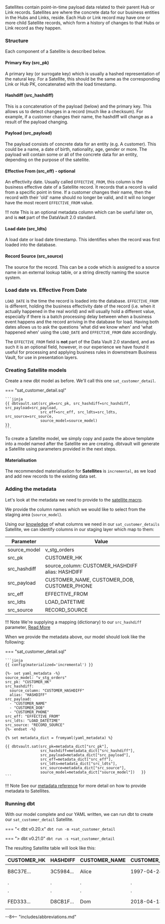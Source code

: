 Satellites contain point-in-time payload data related to their parent Hub or Link records. Satellites are where the 
concrete data for our business entities in the Hubs and Links, reside.
Each Hub or Link record may have one or more child Satellite records, which form a history of changes to that Hubs 
or Link record as they happen. 

### Structure

Each component of a Satellite is described below.

#### Primary Key (src_pk)
A primary key (or surrogate key) which is usually a hashed representation of the natural key.
For a Satellite, this should be the same as the corresponding Link or Hub PK, concatenated with the load timestamp. 

#### Hashdiff (src_hashdiff)
This is a concatenation of the payload (below) and the primary key. This allows us to 
detect changes in a record (much like a checksum). For example, if a customer changes their name, the hashdiff 
will change as a result of the payload changing. 

#### Payload (src_payload)
The payload consists of concrete data for an entity (e.g. A customer). This could be
a name, a date of birth, nationality, age, gender or more. The payload will contain some or all of the
concrete data for an entity, depending on the purpose of the satellite. 

#### Effective From (src_eff) - optional
An effectivity date. Usually called `EFFECTIVE_FROM`, this column is the business effective date of a 
Satellite record. It records that a record is valid from a specific point in time.
If a customer changes their name, then the record with their 'old' name should no longer be valid, and it will no 
longer have the most recent `EFFECTIVE_FROM` value.

!!! note
    This is an optional metadata column which can be useful later on, and is **not** part of the DataVault 2.0 standard. 

#### Load date (src_ldts)
A load date or load date timestamp. This identifies when the record was first loaded into the database.

#### Record Source (src_source)
The source for the record. This can be a code which is assigned to a source name in an external lookup table, 
or a string directly naming the source system.

### Load date vs. Effective From Date
`LOAD_DATE` is the time the record is loaded into the database. `EFFECTIVE_FROM` is different, 
holding the business effectivity date of the record (i.e. when it actually happened in the real world) and will usually 
hold a different value, especially if there is a batch processing delay between when a business event happens and the 
record arriving in the database for load. Having both dates allows us to ask the questions 'what did we know when' 
and 'what happened when' using the `LOAD_DATE` and `EFFECTIVE_FROM` date accordingly. 

The `EFFECTIVE_FROM` field is **not** part of the Data Vault 2.0 standard, and as such it is an optional field, however,
in our experience we have found it useful for processing and applying business rules in downstream Business Vault, for 
use in presentation layers.

### Creating Satellite models

Create a new dbt model as before. We'll call this one `sat_customer_detail`. 

=== "sat_customer_detail.sql"

    ```jinja
    {{ dbtvault.sat(src_pk=src_pk, src_hashdiff=src_hashdiff, src_payload=src_payload,
                    src_eff=src_eff, src_ldts=src_ldts, src_source=src_source,
                    source_model=source_model)                                        }}
    ```

To create a Satellite model, we simply copy and paste the above template into a model named after the Satellite we
are creating. dbtvault will generate a Satellite using parameters provided in the next steps.

#### Materialisation

The recommended materialisation for **Satellites** is `incremental`, as we load and add new records to the existing data set.

### Adding the metadata

Let's look at the metadata we need to provide to the [satellite macro](../macros/index.md#sat).

We provide the column names which we would like to select from the staging area (`source_model`).

Using our [knowledge](#structure) of what columns we need in our `sat_customer_details` Satellite, we can identify columns in our
staging layer which map to them:

| Parameter    | Value                                                |
|--------------|------------------------------------------------------|
| source_model | v_stg_orders                                         |
| src_pk       | CUSTOMER_HK                                          |
| src_hashdiff | source_column: CUSTOMER_HASHDIFF<br/>alias: HASHDIFF |
| src_payload  | CUSTOMER_NAME, CUSTOMER_DOB, CUSTOMER_PHONE          |
| src_eff      | EFFECTIVE_FROM                                       |
| src_ldts     | LOAD_DATETIME                                        |
| src_source   | RECORD_SOURCE                                        |

!!! Note
    We're supplying a mapping (dictionary) to our `src_hashdiff` parameter, [Read More](../best_practices.md#hashdiff-aliasing)

When we provide the metadata above, our model should look like the following:

=== "sat_customer_detail.sql"

    ```jinja
    {{ config(materialized='incremental') }}
    
    {%- set yaml_metadata -%}
    source_model: "v_stg_orders"
    src_pk: "CUSTOMER_HK"
    src_hashdiff: 
      source_column: "CUSTOMER_HASHDIFF"
      alias: "HASHDIFF"
    src_payload:
      - "CUSTOMER_NAME"
      - "CUSTOMER_DOB"
      - "CUSTOMER_PHONE"
    src_eff: "EFFECTIVE_FROM"
    src_ldts: "LOAD_DATETIME"
    src_source: "RECORD_SOURCE"
    {%- endset -%}
    
    {% set metadata_dict = fromyaml(yaml_metadata) %}
    
    {{ dbtvault.sat(src_pk=metadata_dict["src_pk"],
                    src_hashdiff=metadata_dict["src_hashdiff"],
                    src_payload=metadata_dict["src_payload"],
                    src_eff=metadata_dict["src_eff"],
                    src_ldts=metadata_dict["src_ldts"],
                    src_source=metadata_dict["src_source"],
                    source_model=metadata_dict["source_model"])   }}
    ```

!!! Note
    See our [metadata reference](../metadata.md#satellites) for more detail on how to provide metadata to Satellites.

### Running dbt

With our model complete and our YAML written, we can run dbt to create our `sat_customer_detail` Satellite.

=== "< dbt v0.20.x"
    `dbt run -m +sat_customer_detail`

=== "> dbt v0.21.0"
    `dbt run -s +sat_customer_detail`
    
The resulting Satellite table will look like this:

| CUSTOMER_HK | HASHDIFF  | CUSTOMER_NAME | CUSTOMER_DOB | CUSTOMER_PHONE  | EFFECTIVE_FROM | LOAD_DATETIME           | SOURCE |
|-------------|-----------|---------------|--------------|-----------------|----------------|-------------------------|--------|
| B8C37E...   | 3C5984... | Alice         | 1997-04-24   | 17-214-233-1214 | 1993-01-01     | 1993-01-01 00:00:00.000 | 1      |
| .           | .         | .             | .            | .               | .              | .                       | 1      |
| .           | .         | .             | .            | .               | .              | .                       | 1      |
| FED333...   | D8CB1F... | Dom           | 2018-04-13   | 17-214-233-1217 | 1993-01-01     | 1993-01-01 00:00:00.000 | 1      |

--8<-- "includes/abbreviations.md"